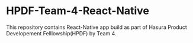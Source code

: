 # HPDF-Team-4-React-Native
This repository contains React-Native app build as part of Hasura Product Developement Felllowship(HPDF) by Team 4.
